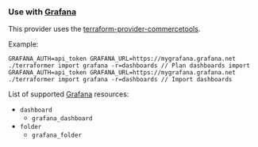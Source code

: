 ### Use with [Grafana](https://grafana.com)

This provider uses the [terraform-provider-commercetools](https://registry.terraform.io/providers/grafana/grafana/latest).

Example:

```
GRAFANA_AUTH=api_token GRAFANA_URL=https://mygrafana.grafana.net ./terraformer import grafana -r=dashboards // Plan dashboards import
GRAFANA_AUTH=api_token GRAFANA_URL=https://mygrafana.grafana.net ./terraformer import grafana -r=dashboards // Import dashboards
```

List of supported [Grafana](https://grafana.com) resources:

* `dashboard`
  * `grafana_dashboard`
* `folder`
  * `grafana_folder`
